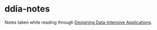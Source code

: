 # ddia-notes
Notes taken while reading through [Designing Data-Intensive Applications](https://www.oreilly.com/library/view/designing-data-intensive-applications/9781491903063/).
